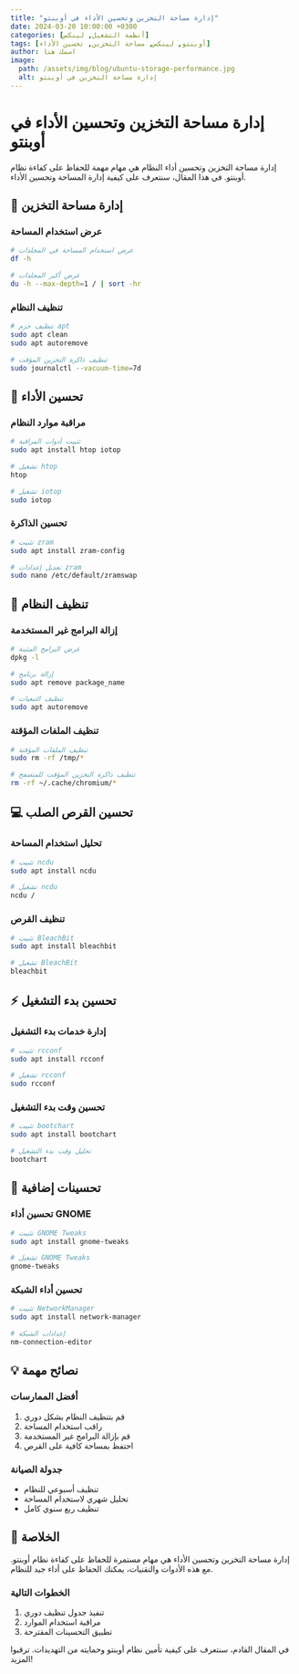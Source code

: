 ```yaml
---
title: "إدارة مساحة التخزين وتحسين الأداء في أوبنتو"
date: 2024-03-20 10:00:00 +0300
categories: [أنظمة التشغيل, لينكس]
tags: [أوبنتو, لينكس, مساحة التخزين, تحسين الأداء]
author: اسمك هنا
image:
  path: /assets/img/blog/ubuntu-storage-performance.jpg
  alt: إدارة مساحة التخزين في أوبنتو
---
```


# إدارة مساحة التخزين وتحسين الأداء في أوبنتو

إدارة مساحة التخزين وتحسين أداء النظام هي مهام مهمة للحفاظ على كفاءة نظام أوبنتو. في هذا المقال، سنتعرف على كيفية إدارة المساحة وتحسين الأداء.

## 💾 إدارة مساحة التخزين

### عرض استخدام المساحة
```bash
# عرض استخدام المساحة في المجلدات
df -h

# عرض أكبر المجلدات
du -h --max-depth=1 / | sort -hr
```

### تنظيف النظام
```bash
# تنظيف حزم apt
sudo apt clean
sudo apt autoremove

# تنظيف ذاكرة التخزين المؤقت
sudo journalctl --vacuum-time=7d
```

## 🚀 تحسين الأداء

### مراقبة موارد النظام
```bash
# تثبيت أدوات المراقبة
sudo apt install htop iotop

# تشغيل htop
htop

# تشغيل iotop
sudo iotop
```

### تحسين الذاكرة
```bash
# تثبيت zram
sudo apt install zram-config

# تعديل إعدادات zram
sudo nano /etc/default/zramswap
```

## 🧹 تنظيف النظام

### إزالة البرامج غير المستخدمة
```bash
# عرض البرامج المثبتة
dpkg -l

# إزالة برنامج
sudo apt remove package_name

# تنظيف التبعيات
sudo apt autoremove
```

### تنظيف الملفات المؤقتة
```bash
# تنظيف الملفات المؤقتة
sudo rm -rf /tmp/*

# تنظيف ذاكرة التخزين المؤقت للمتصفح
rm -rf ~/.cache/chromium/*
```

## 💻 تحسين القرص الصلب

### تحليل استخدام المساحة
```bash
# تثبيت ncdu
sudo apt install ncdu

# تشغيل ncdu
ncdu /
```

### تنظيف القرص
```bash
# تثبيت BleachBit
sudo apt install bleachbit

# تشغيل BleachBit
bleachbit
```

## ⚡ تحسين بدء التشغيل

### إدارة خدمات بدء التشغيل
```bash
# تثبيت rcconf
sudo apt install rcconf

# تشغيل rcconf
sudo rcconf
```

### تحسين وقت بدء التشغيل
```bash
# تثبيت bootchart
sudo apt install bootchart

# تحليل وقت بدء التشغيل
bootchart
```

## 🔧 تحسينات إضافية

### تحسين أداء GNOME
```bash
# تثبيت GNOME Tweaks
sudo apt install gnome-tweaks

# تشغيل GNOME Tweaks
gnome-tweaks
```

### تحسين أداء الشبكة
```bash
# تثبيت NetworkManager
sudo apt install network-manager

# إعدادات الشبكة
nm-connection-editor
```

## 💡 نصائح مهمة

### أفضل الممارسات
1. قم بتنظيف النظام بشكل دوري
2. راقب استخدام المساحة
3. قم بإزالة البرامج غير المستخدمة
4. احتفظ بمساحة كافية على القرص

### جدولة الصيانة
- تنظيف أسبوعي للنظام
- تحليل شهري لاستخدام المساحة
- تنظيف ربع سنوي كامل

## 🎯 الخلاصة

إدارة مساحة التخزين وتحسين الأداء هي مهام مستمرة للحفاظ على كفاءة نظام أوبنتو. مع هذه الأدوات والتقنيات، يمكنك الحفاظ على أداء جيد للنظام.

### الخطوات التالية
1. تنفيذ جدول تنظيف دوري
2. مراقبة استخدام الموارد
3. تطبيق التحسينات المقترحة

في المقال القادم، سنتعرف على كيفية تأمين نظام أوبنتو وحمايته من التهديدات. ترقبوا المزيد!

<style>
.post-content {
  font-family: 'Cairo', sans-serif;
  line-height: 1.8;
}

.post-content h1 {
  color: #2c3e50;
  border-bottom: 2px solid #3498db;
  padding-bottom: 10px;
}

.post-content h2 {
  color: #34495e;
  margin-top: 30px;
}

.post-content code {
  background-color: #f8f9fa;
  padding: 2px 5px;
  border-radius: 3px;
  font-family: 'Fira Code', monospace;
}

.post-content pre {
  background-color: #f8f9fa;
  padding: 15px;
  border-radius: 5px;
  overflow-x: auto;
}

.post-content ul, .post-content ol {
  padding-right: 20px;
}

.post-content li {
  margin-bottom: 10px;
}

.post-content blockquote {
  border-right: 4px solid #3498db;
  padding-right: 15px;
  margin: 20px 0;
  color: #666;
}

.post-content pre code {
  background-color: #2c3e50;
  color: #ecf0f1;
  padding: 15px;
  border-radius: 5px;
  display: block;
  overflow-x: auto;
}
</style> 